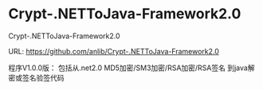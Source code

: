 # Crypt-.NETToJava-Framework2.0
Crypt-.NETToJava-Framework2.0

URL:
https://github.com/anlib/Crypt-.NETToJava-Framework2.0


程序V1.0.0版：
包括从.net2.0 MD5加密/SM3加密/RSA加密/RSA签名 到java解密或签名验签代码
